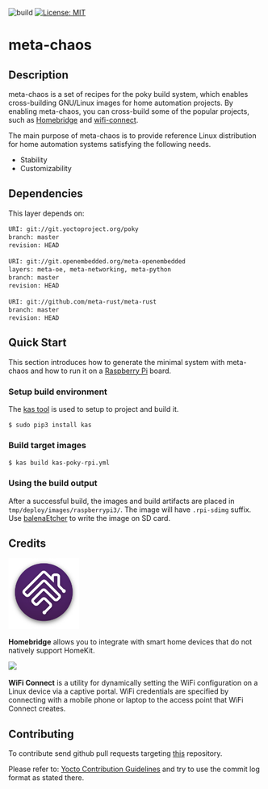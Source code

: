 ![build](https://github.com/mkilivan/meta-chaos/workflows/build/badge.svg)
[![License: MIT](https://img.shields.io/badge/License-MIT-yellow.svg)](https://opensource.org/licenses/MIT)
# meta-chaos

## Description

meta-chaos is a set of recipes for the poky build system, which enables cross-building GNU/Linux images for home automation projects. By enabling meta-chaos, you can cross-build some of the popular projects, such as [Homebridge](https://github.com/homebridge/homebridge) and [wifi-connect](https://github.com/balena-io/wifi-connect).

The main purpose of meta-chaos is to provide reference Linux distribution for home automation systems satisfying the following needs.

* Stability
* Customizability

## Dependencies

This layer depends on:

    URI: git://git.yoctoproject.org/poky
    branch: master
    revision: HEAD

    URI: git://git.openembedded.org/meta-openembedded
    layers: meta-oe, meta-networking, meta-python
    branch: master
    revision: HEAD

    URI: git://github.com/meta-rust/meta-rust
    branch: master
    revision: HEAD

## Quick Start
This section introduces how to generate the minimal system with meta-chaos and how to run it on a [Raspberry Pi](https://www.raspberrypi.org/) board.
### Setup build environment
The [kas tool](https://github.com/siemens/kas) is used to setup to project and build it.

```
$ sudo pip3 install kas
```
### Build target images
```
$ kas build kas-poky-rpi.yml
```
### Using the build output
After a successful build, the images and build artifacts are placed in `tmp/deploy/images/raspberrypi3/`. The image will have `.rpi-sdimg` suffix. Use [balenaEtcher](https://www.balena.io/etcher) to write the image on SD card.

## Credits
<a href="https://github.com/homebridge/homebridge"><img src="https://raw.githubusercontent.com/homebridge/branding/master/logos/homebridge-color-round-stylized.png" height="140"></a>

**Homebridge** allows you to integrate with smart home devices that do not natively support HomeKit.

<a href="https://github.com/balena-io/wifi-connect"><img width="460" src="https://github.com/balena-io/wifi-connect/raw/master/docs/images/wifi-connect.png" /></a>

**WiFi Connect** is a utility for dynamically setting the WiFi configuration on a Linux device via a captive portal. WiFi credentials are specified by connecting with a mobile phone or laptop to the access point that WiFi Connect creates.

## Contributing
To contribute send github pull requests targeting [this](https://github.com/mkilivan/meta-chaos) repository.

Please refer to: [Yocto Contribution Guidelines](https://wiki.yoctoproject.org/wiki/Contribution_Guidelines#General_Information) and try to use the commit log format as stated there.
